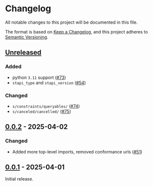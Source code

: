 # Changelog

All notable changes to this project will be documented in this file.

The format is based on [Keep a Changelog](https://keepachangelog.com/en/1.1.0/), and this project adheres to [Semantic Versioning](https://semver.org/spec/v2.0.0.html).

## [Unreleased]

### Added

- python `3.11` support ([#73](https://github.com/stapi-spec/pystapi/pull/73))
- `stapi_type` and `stapi_version` ([#54](https://github.com/stapi-spec/pystapi/pull/54))

### Changed

- `s/constraints/queryables/` ([#74](https://github.com/stapi-spec/pystapi/pull/74))
- `s/canceled/cancelled/` ([#75](https://github.com/stapi-spec/pystapi/pull/75))

## [0.0.2] - 2025-04-02

### Changed

- Added more top-level imports, removed conformance urls ([#51](https://github.com/stapi-spec/pystapi/pull/51))

## [0.0.1] - 2025-04-01

Initial release.

[unreleased]: https://github.com/stapi-spec/pystapi/compare/stac-pydantic/stapi-pydantic%2Fv0.0.2...main
[0.0.2]: https://github.com/stapi-spec/pystapi/compare/stac-pydantic/stapi-pydantic%2Fv0.0.1...stapi-pydantic%2Fv0.0.2
[0.0.1]: https://github.com/stapi-spec/pystapi/releases/tag/stapi-pydantic%2Fv0.0.1
